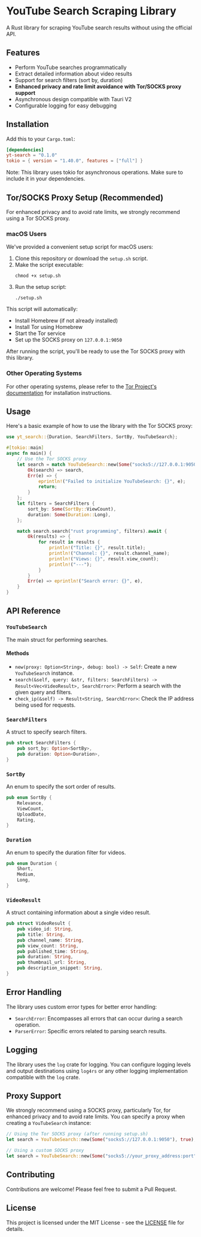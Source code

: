 # YouTube Search Scraping Library

A Rust library for scraping YouTube search results without using the official API.

## Features

- Perform YouTube searches programmatically
- Extract detailed information about video results
- Support for search filters (sort by, duration)
- **Enhanced privacy and rate limit avoidance with Tor/SOCKS proxy support**
- Asynchronous design compatible with Tauri V2
- Configurable logging for easy debugging

## Installation

Add this to your `Cargo.toml`:

```toml
[dependencies]
yt-search = "0.1.0"
tokio = { version = "1.40.0", features = ["full"] }
```

Note: This library uses tokio for asynchronous operations. Make sure to include it in your dependencies.

## Tor/SOCKS Proxy Setup (Recommended)

For enhanced privacy and to avoid rate limits, we strongly recommend using a Tor SOCKS proxy.

### macOS Users

We've provided a convenient setup script for macOS users:

1. Clone this repository or download the `setup.sh` script.
2. Make the script executable:
   ```
   chmod +x setup.sh
   ```
3. Run the setup script:
   ```
   ./setup.sh
   ```

This script will automatically:
- Install Homebrew (if not already installed)
- Install Tor using Homebrew
- Start the Tor service
- Set up the SOCKS proxy on `127.0.0.1:9050`

After running the script, you'll be ready to use the Tor SOCKS proxy with this library.

### Other Operating Systems

For other operating systems, please refer to the [Tor Project's documentation](https://2019.www.torproject.org/docs/documentation.html.en) for installation instructions.

## Usage

Here's a basic example of how to use the library with the Tor SOCKS proxy:

```rust
use yt_search::{Duration, SearchFilters, SortBy, YouTubeSearch};

#[tokio::main]
async fn main() {
    // Use the Tor SOCKS proxy
    let search = match YouTubeSearch::new(Some("socks5://127.0.0.1:9050".to_string()), false) {
        Ok(search) => search,
        Err(e) => {
            eprintln!("Failed to initialize YouTubeSearch: {}", e);
            return;
        }
    };
    let filters = SearchFilters {
        sort_by: Some(SortBy::ViewCount),
        duration: Some(Duration::Long),
    };

    match search.search("rust programming", filters).await {
        Ok(results) => {
            for result in results {
                println!("Title: {}", result.title);
                println!("Channel: {}", result.channel_name);
                println!("Views: {}", result.view_count);
                println!("---");
            }
        }
        Err(e) => eprintln!("Search error: {}", e),
    }
}
```

## API Reference

### `YouTubeSearch`

The main struct for performing searches.

#### Methods

- `new(proxy: Option<String>, debug: bool) -> Self`: Create a new `YouTubeSearch` instance.
- `search(&self, query: &str, filters: SearchFilters) -> Result<Vec<VideoResult>, SearchError>`: Perform a search with the given query and filters.
- `check_ip(&self) -> Result<String, SearchError>`: Check the IP address being used for requests.

### `SearchFilters`

A struct to specify search filters.

```rust
pub struct SearchFilters {
    pub sort_by: Option<SortBy>,
    pub duration: Option<Duration>,
}
```

### `SortBy`

An enum to specify the sort order of results.

```rust
pub enum SortBy {
    Relevance,
    ViewCount,
    UploadDate,
    Rating,
}
```

### `Duration`

An enum to specify the duration filter for videos.

```rust
pub enum Duration {
    Short,
    Medium,
    Long,
}
```

### `VideoResult`

A struct containing information about a single video result.

```rust
pub struct VideoResult {
    pub video_id: String,
    pub title: String,
    pub channel_name: String,
    pub view_count: String,
    pub published_time: String,
    pub duration: String,
    pub thumbnail_url: String,
    pub description_snippet: String,
}
```

## Error Handling

The library uses custom error types for better error handling:

- `SearchError`: Encompasses all errors that can occur during a search operation.
- `ParserError`: Specific errors related to parsing search results.

## Logging

The library uses the `log` crate for logging. You can configure logging levels and output destinations using `log4rs` or any other logging implementation compatible with the `log` crate.

## Proxy Support

We strongly recommend using a SOCKS proxy, particularly Tor, for enhanced privacy and to avoid rate limits. You can specify a proxy when creating a `YouTubeSearch` instance:

```rust
// Using the Tor SOCKS proxy (after running setup.sh)
let search = YouTubeSearch::new(Some("socks5://127.0.0.1:9050"), true);

// Using a custom SOCKS proxy
let search = YouTubeSearch::new(Some("socks5://your_proxy_address:port"), true);
```

## Contributing

Contributions are welcome! Please feel free to submit a Pull Request.

## License

This project is licensed under the MIT License - see the [LICENSE](LICENSE) file for details.